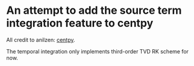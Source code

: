 # An attempt to add the source term integration feature to centpy
All credit to anilzen: [centpy](https://github.com/anilzen/centpy).

The temporal integration only implements third-order TVD RK scheme for now.
